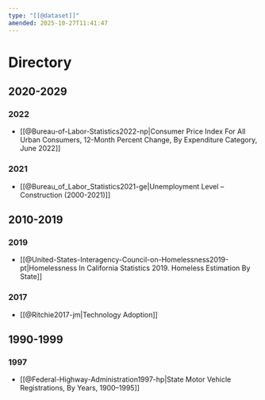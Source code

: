 ```yaml
---
type: "[[@dataset]]"
amended: 2025-10-27T11:41:47
---
```


# Directory
## 2020-2029
### 2022
- [[@Bureau-of-Labor-Statistics2022-np|Consumer Price Index For All Urban Consumers, 12-Month Percent Change, By Expenditure Category, June 2022]]
### 2021
- [[@Bureau_of_Labor_Statistics2021-ge|Unemployment Level – Construction (2000-2021)]]
## 2010-2019
### 2019
- [[@United-States-Interagency-Council-on-Homelessness2019-pt|Homelessness In California Statistics 2019. Homeless Estimation By State]]
### 2017
- [[@Ritchie2017-jm|Technology Adoption]]
## 1990-1999
### 1997
- [[@Federal-Highway-Administration1997-hp|State Motor Vehicle Registrations, By Years, 1900–1995]]
